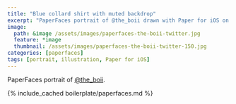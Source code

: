 ```yaml
---
title: "Blue collard shirt with muted backdrop"
excerpt: "PaperFaces portrait of @the_boii drawn with Paper for iOS on an iPad."
image: 
  path: &image /assets/images/paperfaces-the-boii-twitter.jpg 
  feature: *image
  thumbnail: /assets/images/paperfaces-the-boii-twitter-150.jpg
categories: [paperfaces]
tags: [portrait, illustration, Paper for iOS]
---
```


PaperFaces portrait of [@the_boii](https://twitter.com/the_boii).

{% include_cached boilerplate/paperfaces.md %}
